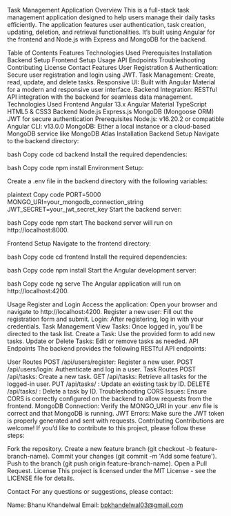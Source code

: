 Task Management Application
Overview
This is a full-stack task management application designed to help users manage their daily tasks efficiently. The application features user authentication, task creation, updating, deletion, and retrieval functionalities. It’s built using Angular for the frontend and Node.js with Express and MongoDB for the backend.

Table of Contents
Features
Technologies Used
Prerequisites
Installation
Backend Setup
Frontend Setup
Usage
API Endpoints
Troubleshooting
Contributing
License
Contact
Features
User Registration & Authentication: Secure user registration and login using JWT.
Task Management: Create, read, update, and delete tasks.
Responsive UI: Built with Angular Material for a modern and responsive user interface.
Backend Integration: RESTful API integration with the backend for seamless data management.
Technologies Used
Frontend
Angular 13.x
Angular Material
TypeScript
HTML5 & CSS3
Backend
Node.js
Express.js
MongoDB (Mongoose ORM)
JWT for secure authentication
Prerequisites
Node.js: v16.20.2 or compatible
Angular CLI: v13.0.0
MongoDB: Either a local instance or a cloud-based MongoDB service like MongoDB Atlas
Installation
Backend Setup
Navigate to the backend directory:

bash
Copy code
cd backend
Install the required dependencies:

bash
Copy code
npm install
Environment Setup:

Create a .env file in the backend directory with the following variables:

plaintext
Copy code
PORT=5000
MONGO_URI=your_mongodb_connection_string
JWT_SECRET=your_jwt_secret_key
Start the backend server:

bash
Copy code
npm start
The backend server will run on http://localhost:8000.

Frontend Setup
Navigate to the frontend directory:

bash
Copy code
cd frontend
Install the required dependencies:

bash
Copy code
npm install
Start the Angular development server:

bash
Copy code
ng serve
The Angular application will run on http://localhost:4200.

Usage
Register and Login
Access the application: Open your browser and navigate to http://localhost:4200.
Register a new user: Fill out the registration form and submit.
Login: After registering, log in with your credentials.
Task Management
View Tasks: Once logged in, you'll be directed to the task list.
Create a Task: Use the provided form to add new tasks.
Update or Delete Tasks: Edit or remove tasks as needed.
API Endpoints
The backend provides the following RESTful API endpoints:

User Routes
POST /api/users/register: Register a new user.
POST /api/users/login: Authenticate and log in a user.
Task Routes
POST /api/tasks: Create a new task.
GET /api/tasks: Retrieve all tasks for the logged-in user.
PUT /api/tasks/
: Update an existing task by ID.
DELETE /api/tasks/
: Delete a task by ID.
Troubleshooting
CORS Issues: Ensure CORS is correctly configured on the backend to allow requests from the frontend.
MongoDB Connection: Verify the MONGO_URI in your .env file is correct and that MongoDB is running.
JWT Errors: Make sure the JWT token is properly generated and sent with requests.
Contributing
Contributions are welcome! If you’d like to contribute to this project, please follow these steps:

Fork the repository.
Create a new feature branch (git checkout -b feature-branch-name).
Commit your changes (git commit -m 'Add some feature').
Push to the branch (git push origin feature-branch-name).
Open a Pull Request.
License
This project is licensed under the MIT License - see the LICENSE file for details.

Contact
For any questions or suggestions, please contact:

Name: Bhanu Khandelwal
Email: bpkhandelwal03@gmail.com